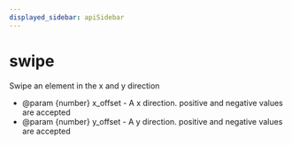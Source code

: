 ```yaml
---
displayed_sidebar: apiSidebar
---
```

# swipe

Swipe an element in the x and y direction

   * @param {number} x_offset - A x direction. positive and negative values are accepted
   * @param {number} y_offset - A y direction. positive and negative values are accepted
